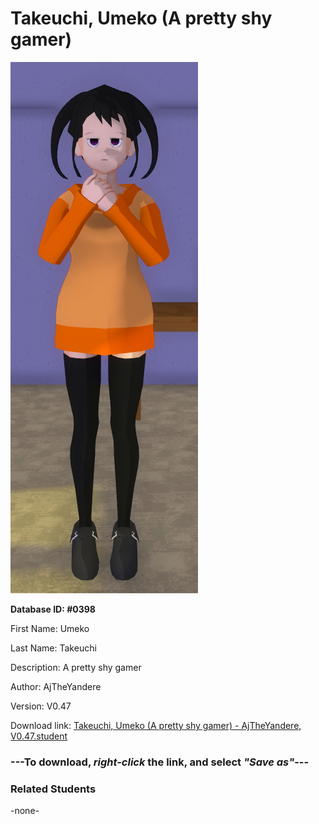 # Takeuchi, Umeko (A pretty shy gamer)

<img src="Files/Images/Takeuchi, Umeko (A pretty shy gamer).png" title="Takeuchi, Umeko (A pretty shy gamer) - AjTheYandere, V0.47">

**Database ID: #0398**

First Name: Umeko

Last Name: Takeuchi

Description: A pretty shy gamer

Author: AjTheYandere

Version: V0.47

Download link: <a href="https://raw.githubusercontent.com/Arbiter1223/Daigaku-Gurashi-Custom-Students/master/Files/Studen%20Files/Takeuchi%2C%20Umeko%20(A%20pretty%20shy%20gamer)%20-%20AjTheYandere%2C%20V0.47.student">Takeuchi, Umeko (A pretty shy gamer) - AjTheYandere, V0.47.student</a>

### ---**To download, _right-click_ the link, and select _"Save as"_**---

### Related Students

-none-
